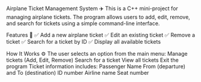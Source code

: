 Airplane Ticket Management System ✈️
This is a C++ mini-project for managing airplane tickets. The program allows users to add, edit, remove, and search for tickets using a simple command-line interface.

Features 🌟
✅ Add a new airplane ticket
✅ Edit an existing ticket
✅ Remove a ticket
✅ Search for a ticket by ID
✅ Display all available tickets

How It Works ⚙️
The user selects an option from the main menu:
Manage tickets (Add, Edit, Remove)
Search for a ticket
View all tickets
Exit the program
Ticket information includes:
Passenger Name
From (departure) and To (destination)
ID number
Airline name
Seat number
